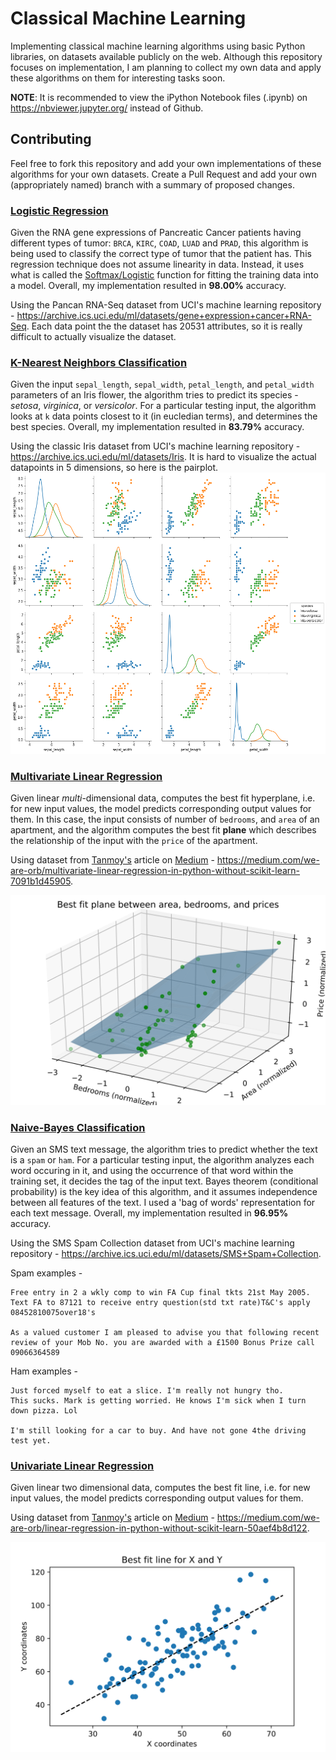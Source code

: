 # Classical Machine Learning

Implementing classical machine learning algorithms using basic Python libraries, on datasets available publicly on the web. Although this repository focuses on implementation, I am planning to collect my own data and apply these algorithms on them for interesting tasks soon.

__NOTE__: It is recommended to view the iPython Notebook files (.ipynb) on https://nbviewer.jupyter.org/ instead of Github.

## Contributing

Feel free to fork this repository and add your own implementations of these algorithms for your own datasets. Create a Pull Request and add your own (appropriately named) branch with a summary of proposed changes.

### [Logistic Regression](https://nbviewer.jupyter.org/github/pranaymethuku/classical-ml/blob/master/notebooks/logistic_regression.ipynb)

Given the RNA gene expressions of Pancreatic Cancer patients having different types of tumor: `BRCA`, `KIRC`, `COAD`, `LUAD` and `PRAD`, this algorithm is being used to classify the correct type of tumor that the patient has. This regression technique does not assume linearity in data. Instead, it uses what is called the [Softmax/Logistic](https://en.wikipedia.org/wiki/Softmax_function) function for fitting the training data into a model. Overall, my implementation resulted in __98.00%__ accuracy.

Using the Pancan RNA-Seq dataset from UCI's machine learning repository - https://archive.ics.uci.edu/ml/datasets/gene+expression+cancer+RNA-Seq.
Each data point the the dataset has 20531 attributes, so it is really difficult to actually visualize the dataset.

### [K-Nearest Neighbors Classification](https://nbviewer.jupyter.org/github/pranaymethuku/classical-ml/blob/master/notebooks/knn_classification.ipynb)

Given the input `sepal_length`, `sepal_width`, `petal_length`, and `petal_width` parameters of an Iris flower, the algorithm tries to predict its species - _setosa_, _virginica_, or _versicolor_. For a particular testing input, the algorithm looks at `k` data points closest to it (in eucledian terms), and determines the best species. Overall, my implementation resulted in __83.79%__ accuracy.

Using the classic Iris dataset from UCI's machine learning repository - https://archive.ics.uci.edu/ml/datasets/Iris.
It is hard to visualize the actual datapoints in 5 dimensions, so here is the pairplot.
![K-Nearest Neighbors](result-plots/knn_classification.png)

### [Multivariate Linear Regression](https://nbviewer.jupyter.org/github/pranaymethuku/classical-ml/blob/master/notebooks/multivariate_linear_regression.ipynb)

Given linear _multi_-dimensional data, computes the best fit hyperplane, i.e. for new input values, the model predicts corresponding output values for them. In this case, the input consists of number of `bedrooms`, and `area` of an apartment, and the algorithm computes the best fit __plane__ which describes the relationship of the input with the `price` of the apartment.

Using dataset from [Tanmoy's](https://medium.com/@tanmoy) article on [Medium](https://medium.com) - https://medium.com/we-are-orb/multivariate-linear-regression-in-python-without-scikit-learn-7091b1d45905.

![Multivariate Linear Regression](result-plots/multivariate_linear_regression.svg)

### [Naive-Bayes Classification](https://nbviewer.jupyter.org/github/pranaymethuku/classical-ml/blob/master/notebooks/naive_bayes_classification.ipynb)

Given an SMS text message, the algorithm tries to predict whether the text is a `spam` or `ham`. For a particular testing input, the algorithm analyzes each word occuring in it, and using the occurrence of that word within the training set, it decides the tag of the input text. Bayes theorem (conditional probability) is the key idea of this algorithm, and it assumes independence between all features of the text. I used a 'bag of words' representation for each text message. Overall, my implementation resulted in __96.95%__ accuracy.

Using the SMS Spam Collection dataset from UCI's machine learning repository - https://archive.ics.uci.edu/ml/datasets/SMS+Spam+Collection.

Spam examples - 
```
Free entry in 2 a wkly comp to win FA Cup final tkts 21st May 2005. 
Text FA to 87121 to receive entry question(std txt rate)T&C's apply 08452810075over18's

As a valued customer I am pleased to advise you that following recent 
review of your Mob No. you are awarded with a £1500 Bonus Prize call 09066364589
```
Ham examples -
```
Just forced myself to eat a slice. I'm really not hungry tho. 
This sucks. Mark is getting worried. He knows I'm sick when I turn down pizza. Lol

I'm still looking for a car to buy. And have not gone 4the driving test yet.
```

### [Univariate Linear Regression](https://nbviewer.jupyter.org/github/pranaymethuku/classical-ml/blob/master/notebooks/univariate_linear_regression.ipynb)

Given linear two dimensional data, computes the best fit line, i.e. for new input values, the model predicts corresponding output values for them. 

Using dataset from [Tanmoy's](https://medium.com/@tanmoy) article on [Medium](https://medium.com) - https://medium.com/we-are-orb/linear-regression-in-python-without-scikit-learn-50aef4b8d122.

![Univariate Linear Regression](result-plots/univariate_linear_regression.svg)
